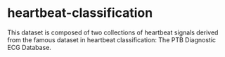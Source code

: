# heartbeat-classification
This dataset is composed of two collections of heartbeat signals derived from the famous dataset in heartbeat classification: The PTB Diagnostic ECG Database.  
